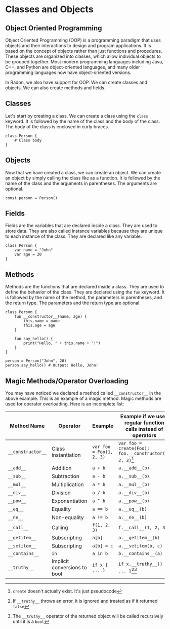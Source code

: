 # Classes and Objects

## Object Oriented Programming

Object Oriented Programming (OOP) is a programming paradigm that uses objects
and their interactions to design and program applications. It is based on the
concept of objects rather than just functions and procedures. These objects
are organized into classes, which allow individual objects to be grouped
together. Most modern programming languages including Java, C++, and Python
are object-oriented languages, and many older programming languages now have
object-oriented versions.

In Radon, we also have support for OOP. We can create classes and objects.
We can also create methods and fields.

## Classes

Let's start by creating a class. We can create a class using the `class`
keyword. It is followed by the name of the class and the body of the class.
The body of the class is enclosed in curly braces.

```rn linenums="1" title="classes.rn"
class Person {
    # Class body
}
```

## Objects

Now that we have created a class, we can create an object. We can create an
object by simply calling the class like as a function. It is followed by the
name of the class and the arguments in parentheses. The arguments are optional.

```rn linenums="1" title="objects.rn"
const person = Person()
```

## Fields

Fields are the variables that are declared inside a class. They are used to
store data. They are also called instance variables because they are unique
to each instance of the class. They are declared like any variable.

```rn linenums="1" title="fields.rn"
class Person {
    var name = "John"
    var age = 20
}
```

## Methods

Methods are the functions that are declared inside a class. They are used to
define the behavior of the class. They are declared using the `fun` keyword.
It is followed by the name of the method, the parameters in parentheses, and
the return type. The parameters and the return type are optional.

```rn linenums="1" title="methods.rn"
class Person {
    fun __constructor__(name, age) {
        this.name = name
        this.age = age
    }

    fun say_hello() {
        print("Hello, " + this.name + "!")
    }
}

person = Person("John", 20)
person.say_hello() # Output: Hello, John!
```

## Magic Methods/Operator Overloading
You may have noticed we declared a method called `__constructor__` in the above example. This is an example of a magic method. Magic methods are used for operator overloading. Here is an incomplete list:

| Method Name | Operator | Example | Example if we used regular function calls instead of operators |
|-------------|----------|---------|----------------------------------------------------------------|
`__constructor__` | Class instantiation | `var foo = Foo(1, 2, 3)` | `var foo = create(Foo); foo.__constructor(1, 2, 3)`[^create_func] |
`__add__` | Addition | `a + b` | `a.__add__(b)` |
`__sub__` | Subtraction | `a - b` | `a.__sub__(b)` |
`__mul__` | Multiplication | `a * b` | `a.__mul__(b)` |
`__div__` | Division | `a / b` | `a.__div__(b)` |
`__pow__` | Exponentiation | `a ^ b` | `a.__pow__(b)` |
`__eq__` | Equality | `a == b` | `a.__eq__(b)` |
`__ne__` | Non-equality | `a != b` | `a.__ne__(b)` |
`__call__` | Calling | `f(1, 2, 3)` | `f.__call__(1, 2, 3)` |
`__getitem__` | Subscripting | `a[b]` | `a.__getitem__(b)` |
`__setitem__` | Subscripting | `a[b] = c` | `a.__setitem(b, c)` |
`__contains__` | `in` | `a in b` | `b.__contains__(a)` |
`__truthy__` | Implicit conversions to bool | `if x { ... }` | `if x.__truthy__() { ... }`[^truthy_errors][^truthy_recursion]


[^create_func]: `create` doesn't actually exist. It's just pseudocode
[^truthy_errors]: If `__truthy__` throws an error, it is ignored and treated as if it returned `false`
[^truthy_recursion]: The `__truthy__` operator of the returned object will be called recursively until it is a `bool`
